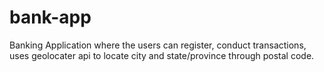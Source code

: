 # bank-app
Banking Application where the users can register, conduct transactions, uses geolocater api to locate city and state/province through postal code.
